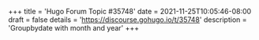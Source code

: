 +++
title = 'Hugo Forum Topic #35748'
date = 2021-11-25T10:05:46-08:00
draft = false
details = 'https://discourse.gohugo.io/t/35748'
description = 'Groupbydate with month and year'
+++
